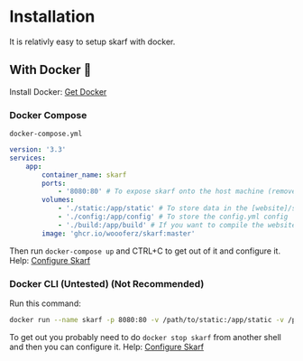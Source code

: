 # Installation

It is relativly easy to setup skarf with docker.

## With Docker 🐳

Install Docker: [Get Docker](https://docs.docker.com/get-docker/)

### Docker Compose

`docker-compose.yml`

``` yaml
version: '3.3'
services:
    app:
        container_name: skarf
        ports:
            - '8080:80' # To expose skarf onto the host machine (remove this if you are using a reverse proxy such as traefik)
        volumes:
            - './static:/app/static' # To store data in the [website]/static/ url
            - './config:/app/config' # To store the config.yml config
            - './build:/app/build' # If you want to compile the website instead of serving it as a webpage.
        image: 'ghcr.io/woooferz/skarf:master'
```

Then run `docker-compose up` and CTRL+C to get out of it and configure
it. Help: [Configure Skarf](./configure.md)

### Docker CLI (Untested) (Not Recommended)

Run this command:

``` sh
docker run --name skarf -p 8080:80 -v /path/to/static:/app/static -v /path/to/config:/app/config -v /path/to/build:/app/build ghcr.io/woooferz/skarf:master
```

To get out you probably need to do `docker stop skarf` from another
shell and then you can configure it. Help: [Configure
Skarf](configure.md)
